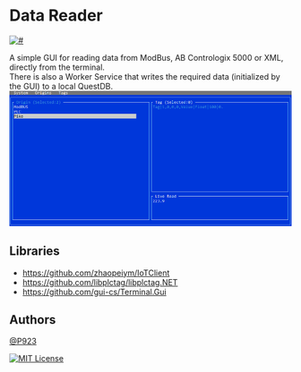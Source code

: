 
# Data Reader

[![#](https://img.shields.io/badge/-.NET%206.0-blueviolet)]()




A simple GUI for reading data from ModBus, AB Contrologix 5000 or XML, directly from the terminal.  
There is also a Worker Service that writes the required data (initialized by the GUI) to a local QuestDB.
![Image](./DataReader/image.PNG)


## Libraries 



* https://github.com/zhaopeiym/IoTClient
* https://github.com/libplctag/libplctag.NET
* https://github.com/gui-cs/Terminal.Gui

## Authors

[@P923](https://www.github.com/P923)

[![MIT License](https://img.shields.io/badge/License-MIT-green.svg)](https://choosealicense.com/licenses/mit/)


